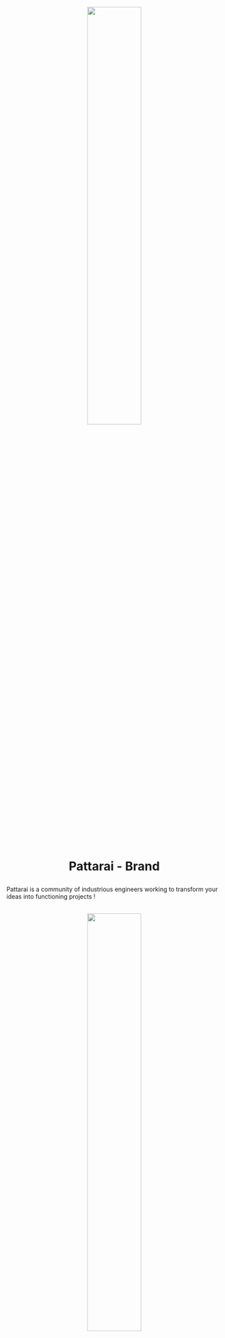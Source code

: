 <p align="center"><img src="stock\Logo\PNG\Complete Logo\Complete logo White .png" width="50%"/></p><h1><p align="center"> Pattarai - Brand </P></h1>Pattarai is a community of industrious engineers working to transform your ideas into functioning projects ! </br></br> 
<a href="stock\Header and Footer\PNG\Black Header .png"><p align="center"><img src="stock\Header and Footer\PNG\Black Header .png" width="50%"/></p></a>
<a href="stock\Header and Footer\PNG\Footer Black BG.png"><p align="center"><img src="stock\Header and Footer\PNG\Footer Black BG.png" width="50%"/></p></a>
<a href="stock\Header and Footer\PNG\Footer Purple Gradient BG.png"><p align="center"><img src="stock\Header and Footer\PNG\Footer Purple Gradient BG.png" width="50%"/></p></a>
<a href="stock\Header and Footer\PNG\Header Black BG.png"><p align="center"><img src="stock\Header and Footer\PNG\Header Black BG.png" width="50%"/></p></a>
<a href="stock\Header and Footer\PNG\Header Purple Gradient BG.png"><p align="center"><img src="stock\Header and Footer\PNG\Header Purple Gradient BG.png" width="50%"/></p></a>
<a href="stock\Header and Footer\PNG\Social Handels Black.png"><p align="center"><img src="stock\Header and Footer\PNG\Social Handels Black.png" width="50%"/></p></a>
<a href="stock\Header and Footer\PNG\Social Handels White.png"><p align="center"><img src="stock\Header and Footer\PNG\Social Handels White.png" width="50%"/></p></a>
<a href="stock\Header and Footer\PNG\White Header.png"><p align="center"><img src="stock\Header and Footer\PNG\White Header.png" width="50%"/></p></a>
<a href="stock\Header and Footer\PNG\Yellow Header .png"><p align="center"><img src="stock\Header and Footer\PNG\Yellow Header .png" width="50%"/></p></a>
<a href="stock\Header and Footer\SVG\Black Header.svg"><p align="center"><img src="stock\Header and Footer\SVG\Black Header.svg" width="50%"/></p></a>
<a href="stock\Header and Footer\SVG\Social Handels.svg"><p align="center"><img src="stock\Header and Footer\SVG\Social Handels.svg" width="50%"/></p></a>
<a href="stock\Header and Footer\SVG\White Header.svg"><p align="center"><img src="stock\Header and Footer\SVG\White Header.svg" width="50%"/></p></a>
<a href="stock\Header and Footer\SVG\Yellow Header.svg"><p align="center"><img src="stock\Header and Footer\SVG\Yellow Header.svg" width="50%"/></p></a>
<a href="stock\Logo\Gif\Bronze.gif"><p align="center"><img src="stock\Logo\Gif\Bronze.gif" width="50%"/></p></a>
<a href="stock\Logo\Gif\Copper.gif"><p align="center"><img src="stock\Logo\Gif\Copper.gif" width="50%"/></p></a>
<a href="stock\Logo\Gif\Gold.gif"><p align="center"><img src="stock\Logo\Gif\Gold.gif" width="50%"/></p></a>
<a href="stock\Logo\Gif\Purple Gradient.gif"><p align="center"><img src="stock\Logo\Gif\Purple Gradient.gif" width="50%"/></p></a>
<a href="stock\Logo\Gif\Silver.gif"><p align="center"><img src="stock\Logo\Gif\Silver.gif" width="50%"/></p></a>
<a href="stock\Logo\Glass Morphic\Logo Center view-Teal.png"><p align="center"><img src="stock\Logo\Glass Morphic\Logo Center view-Teal.png" width="50%"/></p></a>
<a href="stock\Logo\Glass Morphic\Logo Pink Gradient.png"><p align="center"><img src="stock\Logo\Glass Morphic\Logo Pink Gradient.png" width="50%"/></p></a>
<a href="stock\Logo\Glass Morphic\Logo Purple.png"><p align="center"><img src="stock\Logo\Glass Morphic\Logo Purple.png" width="50%"/></p></a>
<a href="stock\Logo\Glass Morphic\Logo Red.png"><p align="center"><img src="stock\Logo\Glass Morphic\Logo Red.png" width="50%"/></p></a>
<a href="stock\Logo\Glass Morphic\Logo side view-Teal.png"><p align="center"><img src="stock\Logo\Glass Morphic\Logo side view-Teal.png" width="50%"/></p></a>
<a href="stock\Logo\Glass Morphic\Tamil Text Logo.png"><p align="center"><img src="stock\Logo\Glass Morphic\Tamil Text Logo.png" width="50%"/></p></a>
<a href="stock\Logo\JPG\Logo Purple Gradient BG.jpg"><p align="center"><img src="stock\Logo\JPG\Logo Purple Gradient BG.jpg" width="50%"/></p></a>
<a href="stock\Logo\JPG\Logo Purple Gradient.jpg"><p align="center"><img src="stock\Logo\JPG\Logo Purple Gradient.jpg" width="50%"/></p></a>
<a href="stock\Logo\JPG\Pattari Teal Logo.jpg"><p align="center"><img src="stock\Logo\JPG\Pattari Teal Logo.jpg" width="50%"/></p></a>
<a href="stock\Logo\PNG\Complete Logo\Complete logo Black.png"><p align="center"><img src="stock\Logo\PNG\Complete Logo\Complete logo Black.png" width="50%"/></p></a>
<a href="stock\Logo\PNG\Complete Logo\Complete logo White .png"><p align="center"><img src="stock\Logo\PNG\Complete Logo\Complete logo White .png" width="50%"/></p></a>
<a href="stock\Logo\PNG\Complete Logo\Pattarai Logo Black.png"><p align="center"><img src="stock\Logo\PNG\Complete Logo\Pattarai Logo Black.png" width="50%"/></p></a>
<a href="stock\Logo\PNG\Complete Logo\Pattarai Logo white.png"><p align="center"><img src="stock\Logo\PNG\Complete Logo\Pattarai Logo white.png" width="50%"/></p></a>
<a href="stock\Logo\PNG\Logo with circle Bg\Logo BG Black Circle.png"><p align="center"><img src="stock\Logo\PNG\Logo with circle Bg\Logo BG Black Circle.png" width="50%"/></p></a>
<a href="stock\Logo\PNG\Logo with circle Bg\Logo BG Pink Gradient Circle.png"><p align="center"><img src="stock\Logo\PNG\Logo with circle Bg\Logo BG Pink Gradient Circle.png" width="50%"/></p></a>
<a href="stock\Logo\PNG\Logo with circle Bg\Logo BG Purple Gradient Circle.png"><p align="center"><img src="stock\Logo\PNG\Logo with circle Bg\Logo BG Purple Gradient Circle.png" width="50%"/></p></a>
<a href="stock\Logo\PNG\Logo with circle Bg\Logo BG White Circle.png"><p align="center"><img src="stock\Logo\PNG\Logo with circle Bg\Logo BG White Circle.png" width="50%"/></p></a>
<a href="stock\Logo\PNG\Text Logos\Text  Purple.png"><p align="center"><img src="stock\Logo\PNG\Text Logos\Text  Purple.png" width="50%"/></p></a>
<a href="stock\Logo\PNG\Text Logos\Text Black.png"><p align="center"><img src="stock\Logo\PNG\Text Logos\Text Black.png" width="50%"/></p></a>
<a href="stock\Logo\PNG\Text Logos\Text White.png"><p align="center"><img src="stock\Logo\PNG\Text Logos\Text White.png" width="50%"/></p></a>
<a href="stock\Logo\PNG\Text Logos\Text Yellow.png"><p align="center"><img src="stock\Logo\PNG\Text Logos\Text Yellow.png" width="50%"/></p></a>
<a href="stock\Logo\SVG\Complete Logo Black.svg"><p align="center"><img src="stock\Logo\SVG\Complete Logo Black.svg" width="50%"/></p></a>
<a href="stock\Logo\SVG\Logo BG Black Circle.svg"><p align="center"><img src="stock\Logo\SVG\Logo BG Black Circle.svg" width="50%"/></p></a>
<a href="stock\Logo\SVG\Logo BG Gold Circle.svg"><p align="center"><img src="stock\Logo\SVG\Logo BG Gold Circle.svg" width="50%"/></p></a>
<a href="stock\Logo\SVG\Logo BG Pink Gradient.svg"><p align="center"><img src="stock\Logo\SVG\Logo BG Pink Gradient.svg" width="50%"/></p></a>
<a href="stock\Logo\SVG\Logo BG White Circle.svg"><p align="center"><img src="stock\Logo\SVG\Logo BG White Circle.svg" width="50%"/></p></a>
<a href="stock\Logo\SVG\Logo Black.svg"><p align="center"><img src="stock\Logo\SVG\Logo Black.svg" width="50%"/></p></a>
<a href="stock\Logo\SVG\Logo white.svg"><p align="center"><img src="stock\Logo\SVG\Logo white.svg" width="50%"/></p></a>
<a href="stock\Logo\SVG\Text Black.svg"><p align="center"><img src="stock\Logo\SVG\Text Black.svg" width="50%"/></p></a>
<a href="stock\Logo\SVG\Text White.svg"><p align="center"><img src="stock\Logo\SVG\Text White.svg" width="50%"/></p></a>
<a href="stock\Social Media Coverpics\Facebook Coverpic - Teal.jpg"><p align="center"><img src="stock\Social Media Coverpics\Facebook Coverpic - Teal.jpg" width="50%"/></p></a>
<a href="stock\Social Media Coverpics\LinkedIn Coverpic - Teal.jpg"><p align="center"><img src="stock\Social Media Coverpics\LinkedIn Coverpic - Teal.jpg" width="50%"/></p></a>
<a href="stock\Social Media Coverpics\Twitter Coverpic - Purple Gradient.jpg"><p align="center"><img src="stock\Social Media Coverpics\Twitter Coverpic - Purple Gradient.jpg" width="50%"/></p></a>
